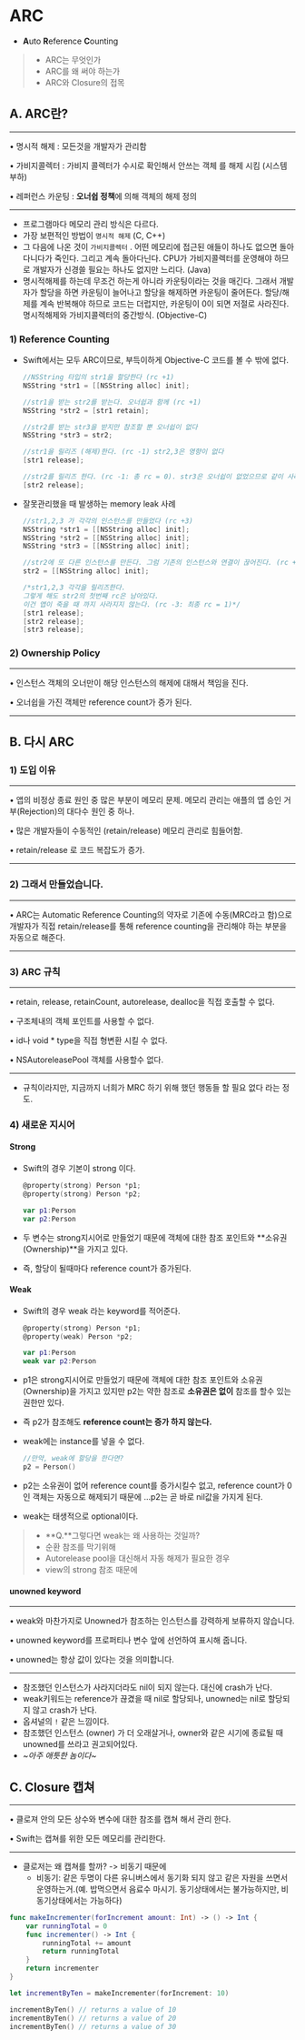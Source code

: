 # ARC

- 	**A**uto **R**eference **C**ounting

> - ARC는 무엇인가
> - ARC를 왜 써야 하는가
> - ARC와 Closure의 접목

## A. ARC란?

***

• 명시적 해제 : 모든것을 개발자가 관리함<p>• 가비지콜렉터 : 가비지 콜렉터가 수시로 확인해서 안쓰는 객체를 해제 시킴 (시스템 부하)<p>• 레퍼런스 카운팅 : **오너쉽 정책**에 의해 객체의 해제 정의

***

- 프로그램마다 메모리 관리 방식은 다르다.
- 가장 보편적인 방법이 `명시적 해제` (C, C++)
- 그 다음에 나온 것이 `가비지콜렉터` . 어떤 메모리에 접근된 애들이 하나도 없으면 돌아다니다가 죽인다. 그리고 계속 돌아다닌다. CPU가 가비지콜렉터를 운영해야 하므로 개발자가 신경쓸 필요는 하나도 없지만 느리다. (Java)
- 명시적해제를 하는데 무조건 하는게 아니라 카운팅이라는 것을 매긴다. 그래서 개발자가 할당을 하면 카운팅이 늘어나고 할당을 해제하면 카운팅이 줄어든다. 할당/해제를 계속 반복해야 하므로 코드는 더럽지만, 카운팅이 0이 되면 저절로 사라진다. 명시적해제와 가비지콜렉터의 중간방식. (Objective-C)

### 1) Reference Counting

- Swift에서는 모두 ARC이므로, 부득이하게 Objective-C 코드를 볼 수 밖에 없다.

	```objectivec
	//NSString 타입의 str1을 할당한다 (rc +1)
	NSString *str1 = [[NSString alloc] init]; 
	
	//str1을 받는 str2를 받는다. 오너쉽과 함께 (rc +1)	NSString *str2 = [str1 retain];
	
	//str2를 받는 str3을 받지만 참조할 뿐 오너쉽이 없다	NSString *str3 = str2;
	
	//str1을 릴리즈 (해제)한다. (rc -1) str2,3은 영향이 없다	[str1 release];
	
	//str2를 릴리즈 한다. (rc -1: 총 rc = 0). str3은 오너쉽이 없었으므로 같이 사라진다. 	[str2 release];
	```

- 잘못관리했을 때 발생하는 memory leak 사례

	```objectivec
	//str1,2,3 가 각각의 인스턴스를 만들었다 (rc +3)
	NSString *str1 = [[NSString alloc] init];	NSString *str2 = [[NSString alloc] init];	NSString *str3 = [[NSString alloc] init];	//str2에 또 다른 인스턴스를 만든다. 그럼 기존의 인스턴스와 연결이 끊어진다. (rc +1)	str2 = [[NSString alloc] init];	/*str1,2,3 각각을 릴리즈한다. 
	그렇게 해도 str2의 첫번째 rc은 남아있다. 
	이건 앱이 죽을 때 까지 사라지지 않는다. (rc -3: 최종 rc = 1)*/	[str1 release];	[str2 release];	[str3 release];
	```

### 2) Ownership Policy

***

• 인스턴스 객체의 오너만이 해당 인스턴스의 해제에 대해서 책임을 진다.<p>• 오너쉽을 가진 객체만 reference count가 증가 된다.

***

## B. 다시 ARC

### 1) 도입 이유

***

• 앱의 비정상 종료 원인 중 많은 부분이 메모리 문제. 메모리 관리는 애플의 앱 승인 거부(Rejection)의 대다수 원인 중 하나.<p>• 많은 개발자들이 수동적인 (retain/release) 메모리 관리로 힘들어함.<p>• retain/release 로 코드 복잡도가 증가.

***

### 2) 그래서 만들었습니다.

***

• ARC는 Automatic Reference Counting의 약자로 기존에 수동(MRC라고 함)으로 개발자가 직접 retain/release를 통해 reference counting을 관리해야 하는 부분을 자동으로 해준다.

***

### 3) ARC 규칙

***

• retain, release, retainCount, autorelease, dealloc을 직접 호출할 수 없다.<p>• 구조체내의 객체 포인트를 사용할 수 없다.<p>• id나 void * type을 직접 형변환 시킬 수 없다.<p>• NSAutoreleasePool 객체를 사용할수 없다.

***

- 규칙이라지만, 지금까지 너희가 MRC 하기 위해 했던 행동들 할 필요 없다 라는 정도.

### 4) 새로운 지시어

#### Strong

- Swift의 경우 기본이 strong 이다.

	```objectivec
	@property(strong) Person *p1;
	@property(strong) Person *p2;
	```
	
	```swift
	var p1:Person
	var p2:Person
	```

- 두 변수는 strong지시어로 만들었기 때문에 객체에 대한 참조 포인트와 **소유권(Ownership)**을 가지고 있다.- 즉, 할당이 될때마다 reference count가 증가된다.

#### Weak

- Swift의 경우 weak	라는 keyword를 적어준다.

	```objectivec
	@property(strong) Person *p1;
	@property(weak) Person *p2;
	```
	
	```swift
	var p1:Person
	weak var p2:Person
	```
	
- p1은 strong지시어로 만들었기 때문에 객체에 대한 참조 포인트와 소유권(Ownership)을 가지고 있지만 p2는 약한 참조로 **소유권은 없이** 참조를 할수 있는 권한만 있다.- 즉 p2가 참조해도 **reference count는 증가 하지 않는다.**<p>
- weak에는 instance를 넣을 수 없다.

	```swift
	//만약, weak에 할당을 한다면?
	p2 = Person()
	```

- p2는 소유권이 없어 reference count를 증가시킬수 없고, reference count가 0인 객체는 자동으로 해제되기 때문에 …p2는 곧 바로 nil값을 가지게 된다.
- weak는 태생적으로 optional이다.

> - **Q.**그렇다면 weak는 왜 사용하는 것일까?
> - 순환 참조를 막기위해> - Autorelease pool을 대신해서 자동 해제가 필요한 경우> - view의 strong 참조 때문에

#### unowned keyword

***

• weak와 마찬가지로 Unowned가 참조하는 인스턴스를 강력하게 보류하지 않습니다.<p>
• unowned keyword를 프로퍼티나 변수 앞에 선언하여 표시해 줍니다.<p>
• unowned는 항상 값이 있다는 것을 의미합니다.

***

- 참조했던 인스턴스가 사라지더라도 nil이 되지 않는다. 대신에 crash가 난다. 
- weak키워드는 reference가 끊겼을 때 nil로 할당되나, unowned는 nil로 할당되지 않고 crash가 난다.
- 옵셔널의 `!` 같은 느낌이다.
- 참조했던 인스턴스 (owner) 가 더 오래살거나, owner와 같은 시기에 종료될 때 unowned를 쓰라고 권고되어있다.
- *~아주 애틋한 놈이다~*


## C. Closure 캡쳐

***

• 클로져 안의 모든 상수와 변수에 대한 참조를 캡쳐 해서 관리 한다.<p>• Swift는 캡쳐를 위한 모든 메모리를 관리한다.

***

- 클로저는 왜 캡쳐를 할까? -> 비동기 때문에
	- 비동기: 같은 두명이 다른 유니버스에서 동기화 되지 않고 같은 자원을 쓰면서 운영하는거.(예. 밥먹으면서 음료수 마시기. 동기상태에서는 불가능하지만, 비동기상태에서는 가능하다)

```swift
func makeIncrementer(forIncrement amount: Int) -> () -> Int {	var runningTotal = 0	func incrementer() -> Int {		runningTotal += amount		return runningTotal	}	return incrementer}
```

```swift
let incrementByTen = makeIncrementer(forIncrement: 10)incrementByTen() // returns a value of 10incrementByTen() // returns a value of 20incrementByTen() // returns a value of 30
```

